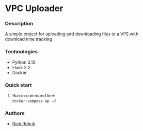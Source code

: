# VPC Uploader

### Description
A simple project for uploading and downloading files to a VPS with download time tracking


### Technologies

- Python 3.10
- Flask 2.2
- Docker

### Quick start

1. Run in command line:</br>
```docker-compose up -d```

### Authors

- [Nick Rebrik](https://github.com/nick-rebrik)
